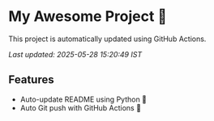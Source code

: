 # My Awesome Project 🚀

This project is automatically updated using GitHub Actions.

_Last updated: 2025-05-28 15:20:49 IST_

## Features
- Auto-update README using Python 🐍
- Auto Git push with GitHub Actions 🤖
